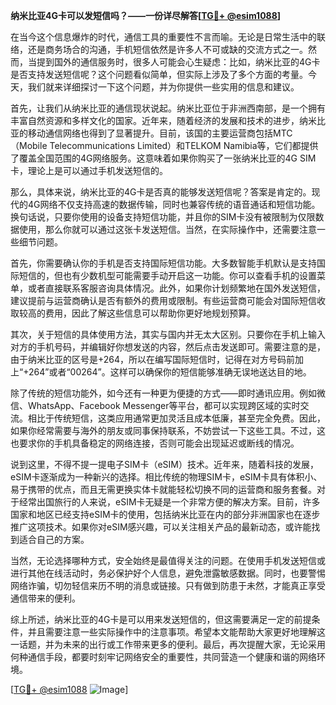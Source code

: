 **纳米比亚4G卡可以发短信吗？——一份详尽解答[[TG💪+ @esim1088](https://t.me/s/esim1088)]**

在当今这个信息爆炸的时代，通信工具的重要性不言而喻。无论是日常生活中的联络，还是商务场合的沟通，手机短信依然是许多人不可或缺的交流方式之一。然而，当提到国外的通信服务时，很多人可能会心生疑虑：比如，纳米比亚的4G卡是否支持发送短信呢？这个问题看似简单，但实际上涉及了多个方面的考量。今天，我们就来详细探讨一下这个问题，并为你提供一些实用的信息和建议。

首先，让我们从纳米比亚的通信现状说起。纳米比亚位于非洲西南部，是一个拥有丰富自然资源和多样文化的国家。近年来，随着经济的发展和技术的进步，纳米比亚的移动通信网络也得到了显著提升。目前，该国的主要运营商包括MTC（Mobile Telecommunications Limited）和TELKOM Namibia等，它们都提供了覆盖全国范围的4G网络服务。这意味着如果你购买了一张纳米比亚的4G SIM卡，理论上是可以通过手机发送短信的。

那么，具体来说，纳米比亚的4G卡是否真的能够发送短信呢？答案是肯定的。现代的4G网络不仅支持高速的数据传输，同时也兼容传统的语音通话和短信功能。换句话说，只要你使用的设备支持短信功能，并且你的SIM卡没有被限制为仅限数据使用，那么你就可以通过这张卡发送短信。当然，在实际操作中，还需要注意一些细节问题。

首先，你需要确认你的手机是否支持国际短信功能。大多数智能手机默认是支持国际短信的，但也有少数机型可能需要手动开启这一功能。你可以查看手机的设置菜单，或者直接联系客服咨询具体情况。此外，如果你计划频繁地在国外发送短信，建议提前与运营商确认是否有额外的费用或限制。有些运营商可能会对国际短信收取较高的费用，因此了解这些信息可以帮助你更好地规划预算。

其次，关于短信的具体使用方法，其实与国内并无太大区别。只要你在手机上输入对方的手机号码，并编辑好你想发送的内容，然后点击发送即可。需要注意的是，由于纳米比亚的区号是+264，所以在编写国际短信时，记得在对方号码前加上“+264”或者“00264”。这样可以确保你的短信能够准确无误地送达目的地。

除了传统的短信功能外，如今还有一种更为便捷的方式——即时通讯应用。例如微信、WhatsApp、Facebook Messenger等平台，都可以实现跨区域的实时交流。相比于传统短信，这类应用通常更加灵活且成本低廉，甚至完全免费。因此，如果你经常需要与海外的朋友或同事保持联系，不妨尝试一下这些工具。不过，这也要求你的手机具备稳定的网络连接，否则可能会出现延迟或断线的情况。

说到这里，不得不提一提电子SIM卡（eSIM）技术。近年来，随着科技的发展，eSIM卡逐渐成为一种新兴的选择。相比传统的物理SIM卡，eSIM卡具有体积小、易于携带的优点，而且无需更换实体卡就能轻松切换不同的运营商和服务套餐。对于经常出国旅行的人来说，eSIM卡无疑是一个非常方便的解决方案。目前，许多国家和地区已经支持eSIM卡的使用，包括纳米比亚在内的部分非洲国家也在逐步推广这项技术。如果你对eSIM感兴趣，可以关注相关产品的最新动态，或许能找到适合自己的方案。

当然，无论选择哪种方式，安全始终是最值得关注的问题。在使用手机发送短信或进行其他在线活动时，务必保护好个人信息，避免泄露敏感数据。同时，也要警惕网络诈骗，切勿轻信来历不明的消息或链接。只有做到防患于未然，才能真正享受通信带来的便利。

综上所述，纳米比亚的4G卡是可以用来发送短信的，但这需要满足一定的前提条件，并且需要注意一些实际操作中的注意事项。希望本文能帮助大家更好地理解这一话题，并为未来的出行或工作带来更多的便利。最后，再次提醒大家，无论采用何种通信手段，都要时刻牢记网络安全的重要性，共同营造一个健康和谐的网络环境。

[[TG💪+ @esim1088](https://t.me/s/esim1088) ![Image](https://i.postimg.cc/4NQfJmqS/Snipaste-2025-05-13-00-14-12.png)]